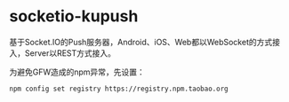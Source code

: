 # socketio-kupush
基于Socket.IO的Push服务器，Android、iOS、Web都以WebSocket的方式接入，Server以REST方式接入。

为避免GFW造成的npm异常，先设置：
```
npm config set registry https://registry.npm.taobao.org 
```
